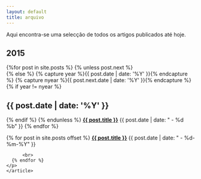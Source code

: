 ```yaml
---
layout: default
title: arquivo
---
```

Aqui encontra-se uma selecção de todos os artigos publicados até hoje.

<section id="archive">
                    <h2>2015</h2>
                                    {%for post in site.posts %}
                                    {% unless post.next %}
                    <article class="this">
                        {% else %}
                        {% capture year %}{{ post.date | date: '%Y' }}{% endcapture %}
                        {% capture nyear %}{{ post.next.date | date: '%Y' }}{% endcapture %}
                        {% if year != nyear %}
                    </article>
                    <h2>{{ post.date | date: '%Y' }}</h2>
                    <article class="past">
                        <p>
                        {% endif %}
                        {% endunless %}
                    <strong><a href="{{ post.url }}">{{ post.title }}</a></strong>      
                    <time datetime="{{ post.date | xmlschema }}">{{ post.date | date: " - %d %b" }}</time>  
                    {% endfor %}
                </p>
                    </article>
</section> 


<div class="hfeed">
	<article class="hentry entry">
	  <p>{% for post in site.posts offset %}
          <strong><a href="{{ post.url }}">{{ post.title }}</a></strong>
	      <time datetime="{{ post.date | xmlschema }}">{{ post.date | date: " - %d-%m-%Y" }}</time>
	      
	      <br>
	  {% endfor %}
	</p>
	</article>
</div>